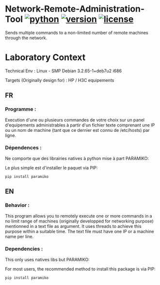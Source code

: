 # Network-Remote-Administration-Tool [![python](https://img.shields.io/badge/Python-2.7-green.svg?style=style=flat-square)](https://www.python.org/downloads/) [![version](https://img.shields.io/badge/Version-Gamma-blue.svg?style=style=flat-square)](https://twitter.com/133_cesium) [![license](https://img.shields.io/badge/License-GPL_3-orange.svg?style=style=flat-square)](https://github.com/0xcesium/HP-Network-Remote-Administration-Tool/blob/master/LICENCE)
Sends multiple commands to a non-limited number of remote machines through the network.


# Laboratory Context
Technical Env : Linux - SMP Debian 3.2.65-1+deb7u2 i686

Targets (Originally design for) : HP / H3C equipements

## FR ##
### Programme :   
Execution d'une ou plusieurs commandes de votre choix sur un panel d'equipements
administrables à partir d'un fichier texte comprenant une IP ou un 
nom de machine (tant que ce dernier est connu de /etc/hosts) par ligne.


### Dépendences : 
Ne comporte que des librairies natives à python mise à part PARAMIKO:

Le plus simple est d'installer le paquet via PIP:

 	pip install paramiko


## EN ##
### Behavior :  
This program allows you to remotely execute one or more commands in a no limit range of machines
(originally developped for networking purpose) mentionned in a text file as argument.
It uses threads to achieve this purpose within a suitable time.
The text file must have one IP or a machine name per line.


### Dependencies :
This only uses natives libs but PARAMIKO:

For most users, the recommended method to install this package is via PIP:

 	pip install paramiko

